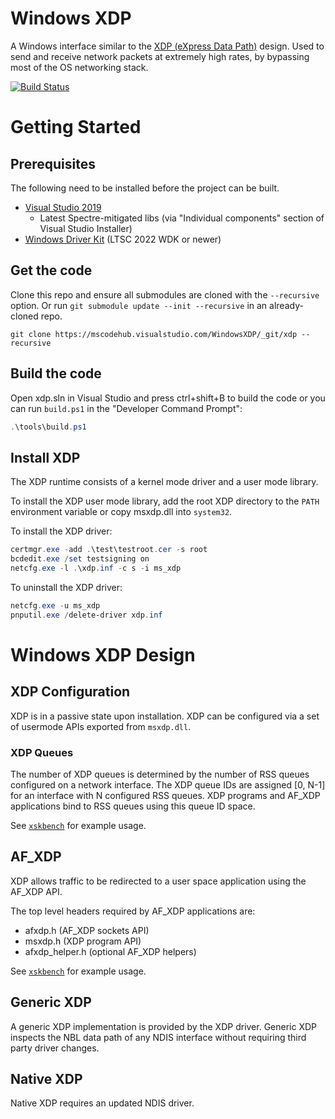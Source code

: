 # Windows XDP

A Windows interface similar to the [XDP (eXpress Data Path)](https://en.wikipedia.org/wiki/Express_Data_Path)
design. Used to send and receive network packets at extremely high rates, by bypassing most of the
OS networking stack.

[![Build Status](https://mscodehub.visualstudio.com/WindowsXDP/_apis/build/status/CI?branchName=main)](https://mscodehub.visualstudio.com/WindowsXDP/_build/latest?definitionId=1746&branchName=main)

# Getting Started

## Prerequisites

The following need to be installed before the project can be built.

- [Visual Studio 2019](https://visualstudio.microsoft.com/downloads/)
  - Latest Spectre-mitigated libs (via "Individual components" section of Visual Studio Installer)
- [Windows Driver Kit](https://docs.microsoft.com/en-us/windows-hardware/drivers/download-the-wdk)
  (LTSC 2022 WDK or newer)

## Get the code

Clone this repo and ensure all submodules are cloned with the `--recursive`
option. Or run `git submodule update --init --recursive` in an already-cloned
repo.

```
git clone https://mscodehub.visualstudio.com/WindowsXDP/_git/xdp --recursive
```

## Build the code

Open xdp.sln in Visual Studio and press ctrl+shift+B to build the code or you
can run `build.ps1` in the "Developer Command Prompt":

```PowerShell
.\tools\build.ps1
```

## Install XDP

The XDP runtime consists of a kernel mode driver and a user mode library.

To install the XDP user mode library, add the root XDP directory to the `PATH`
environment variable or copy msxdp.dll into `system32`.

To install the XDP driver:

```PowerShell
certmgr.exe -add .\test\testroot.cer -s root
bcdedit.exe /set testsigning on
netcfg.exe -l .\xdp.inf -c s -i ms_xdp
```

To uninstall the XDP driver:

```PowerShell
netcfg.exe -u ms_xdp
pnputil.exe /delete-driver xdp.inf
```

# Windows XDP Design

## XDP Configuration

XDP is in a passive state upon installation. XDP can be configured via a set of
usermode APIs exported from `msxdp.dll`.

### XDP Queues

The number of XDP queues is determined by the number of RSS queues configured on
a network interface. The XDP queue IDs are assigned [0, N-1] for an interface
with N configured RSS queues. XDP programs and AF_XDP applications bind to RSS
queues using this queue ID space.

See [`xskbench`](test\xskbench\xskbench.c) for example usage.

## AF_XDP

XDP allows traffic to be redirected to a user space application using the AF_XDP
API.

The top level headers required by AF_XDP applications are:

- afxdp.h (AF_XDP sockets API)
- msxdp.h (XDP program API)
- afxdp_helper.h (optional AF_XDP helpers)

See [`xskbench`](test\xskbench\xskbench.c) for example usage.

## Generic XDP

A generic XDP implementation is provided by the XDP driver. Generic XDP inspects
the NBL data path of any NDIS interface without requiring third party driver
changes.

## Native XDP

Native XDP requires an updated NDIS driver.
